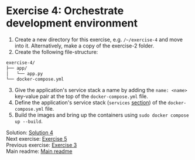 # Exercise 4: Orchestrate development environment

1. Create a new directory for this exercise, e.g. `/~/exercise-4` and move into it. Alternatively, make a copy of the exercise-2 folder.
2. Create the following file-structure:

```txt
exercise-4/
├── app/
│   └── app.py
└── docker-compose.yml
```

3. Give the application's service stack a name by adding the `name: <name>` key-value pair at the top of the `docker-compose.yml` file.
4. Define the application's service stack (`services` [section](https://docs.docker.com/compose/gettingstarted/#step-2-define-services-in-a-compose-file)) of the `docker-compose.yml` file.
5. Build the images and bring up the containers using `sudo docker compose up --build`.

Solution: [Solution 4](./solutions/dot-net/4.docker-compose/README.md)  
Next exercise: [Exercise 5](./exercise-5.md)  
Previous exercise: [Exercise 3](./exercise-3.md)  
Main readme: [Main readme](./README.md)
